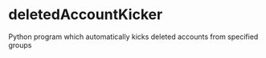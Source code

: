 # deletedAccountKicker

Python program which automatically kicks deleted accounts from specified groups